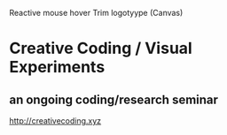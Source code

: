 Reactive mouse hover Trim logotyype (Canvas) 

# Creative Coding / Visual Experiments
## an ongoing coding/research seminar
<http://creativecoding.xyz>